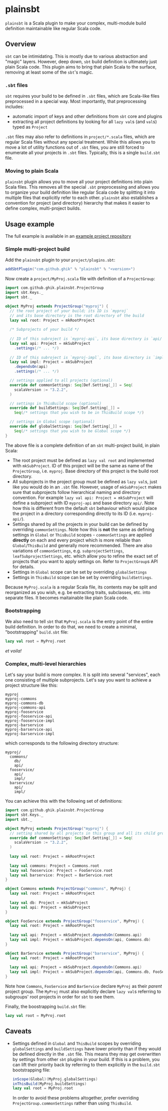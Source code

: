 # plainsbt

`plainsbt` is a Scala plugin to make your complex, multi-module build definition maintainable like regular Scala code.

## Overview

`sbt` can be intimidating. This is mostly due to various abstraction and "magic" layers. However, deep down, `sbt` build definition is ultimately just plain Scala code. This plugin aims to bring that plain Scala to the surface, removing at least some of the `sbt`'s magic.

### `.sbt` files

`sbt` requires your build to be defined in `.sbt` files, which are Scala-like files preprocessed in a special way. Most importantly, that preprocessing includes:

* automatic import of keys and other definitions from `sbt` core and plugins
* extracting all project definitions by looking for all `lazy val`s (and `val`s) typed as `Project`

`.sbt` files may also refer to definitions in `project/*.scala` files, which are regular Scala files without any special treatment. While this allows you to move a lot of utility functions out of `.sbt` files, you are still forced to enumerate all your projects in `.sbt` files. Typically, this is a single `build.sbt` file.

### Moving to plain Scala

`plainsbt` plugin allows you to move all your project definitions into plain Scala files. This removes all the special `.sbt` preprocessing and allows you to organize your build definition like regular Scala code by splitting it into multiple files that explicitly refer to each other. `plainsbt` also establishes a convention for project (and directory) hierarchy that makes it easier to define complex, multi-project builds.

## Usage example

The full example is available in an [example project repository](https://github.com/ghik/plainsbt-example)

### Simple multi-project build

Add the `plainsbt` plugin to your `project/plugins.sbt`:

```scala
addSbtPlugin("com.github.ghik" % "plainsbt" % "<version>")
```

Now create a `project/MyProj.scala` file with definition of a `ProjectGroup`:

```scala
import com.github.ghik.plainsbt.ProjectGroup
import sbt.Keys._
import sbt._

object MyProj extends ProjectGroup("myproj") {
  // the root project of your build; its ID is `myproj` 
  // and its base directory is the root directory of the build
  lazy val root: Project = mkRootProject
  
  /* Subprojects of your build */
  
  // ID of this subroject is `myproj-api`, its base directory is `api/`
  lazy val api: Project = mkSubProject
    .settings(/* ... */)
  
  // ID of this subroject is `myproj-impl`, its base directory is `impl/`
  lazy val impl: Project = mkSubProject
    .dependsOn(api)
    .settings(/* ... */)

  // settings applied to all projects (optional)
  override def commonSettings: Seq[Def.Setting[_]] = Seq(
    scalaVersion := "3.2.2",
  )

  // settings in ThisBuild scope (optional)
  override def buildSettings: Seq[Def.Setting[_]] =
    Seq(/* settings that you wish to be in ThisBuild scope */)

  // settings in Global scope (optional)
  override def globalSettings: Seq[Def.Setting[_]] = 
    Seq(/* settings that you wish to be Global scope */)
}
```

The above file is a complete definition of an `sbt` multi-project build, in plain Scala:

* The root project must be defined as `lazy val root` and implemented with `mkSubProject`. ID of this project will be the same as name of the `ProjectGroup`, i.e. `myproj`. Base directory of this project is the build root directory.
* All subprojects in the project group must be defined as `lazy val`s, just like you would do in an `.sbt` file. However, usage of `mkSubProject` makes sure that subprojects follow hierarchical naming and directory convention.
  For example `lazy val api: Project = mkSubProject` will define a subproject with ID `myproj-api` and base directory `api/`. Note how this is different from the default `sbt` behaviour which would place the project in a directory corresponding directly to its ID (i.e. `myproj-api/`).
* Settings shared by all the projects in your build can be defined by overriding `commonSettings`. 
  Note how this is **not** the same as defining settings in `Global` or `ThisBuild` scopes - `commonSettings` are applied **directly** on each and every project which is more reliable than `Global`/`ThisBuild` and generally more recommended.
  There are also variations of `commonSettings`, e.g. `subprojectSettings`, `leafSubprojectSettings`, etc. which allow you to refine the exact set of projects that you want to apply settings on. Refer to `ProjectGroup`s API for details.
* Settings in `Global` scope can be set by overriding `globalSettings`
* Settings in `ThisBuild` scope can be set by overriding `buildSettings`.

Because `MyProj.scala` is a regular Scala file, its contents may be split and reorganized as you wish, e.g. be extracting traits, subclasses, etc. into separate files. It becomes maitainable like plain Scala code.

### Bootstrapping

We also need to tell `sbt` that `MyProj.scala` is the entry point of the entire build definition. In order to do that, we need to create a minimal, "bootstrapping" `build.sbt` file:

```scala
lazy val root = MyProj.root
```

_et voila!_

### Complex, multi-level hierarchies

Let's say your build is more complex. It is split into several "services", each one consisting of multiple subprojects. Let's say you want to achieve a project structure like this:

```
myproj
myproj-commons
myproj-commons-db
myproj-commons-api
myproj-fooservice
myproj-fooservice-api
myproj-fooservice-impl
myproj-barservice
myproj-barservice-api
myproj-barservice-impl
```

which corresponds to the following directory structure:

```
myproj/
  commons/
    db/
    api/
  fooservice/
    api/
    impl/
  barservice/
    api/
    impl/
```

You can achieve this with the following set of definitions:

```scala
import com.github.ghik.plainsbt.ProjectGroup
import sbt.Keys._
import sbt._

object MyProj extends ProjectGroup("myproj") {
  // setting shared by all projects in this group and all its child groups
  override def commonSettings: Seq[Def.Setting[_]] = Seq(
    scalaVersion := "3.2.2",
  )
  
  lazy val root: Project = mkRootProject
  
  lazy val commons: Project = Commons.root
  lazy val fooservice: Project = FooService.root
  lazy val barservice: Project = BarService.root
}

object Commons extends ProjectGroup("commons", MyProj) {
  lazy val root: Project = mkRootProject
  
  lazy val db: Project = mkSubProject
  lazy val api: Project = mkSubProject
}

object FooService extends ProjectGroup("fooservice", MyProj) {
  lazy val root: Project = mkRootProject
  
  lazy val api: Project = mkSubProject.dependsOn(Commons.api)
  lazy val impl: Project = mkSubProject.depensOn(api, Commons.db)
}

object BarService extends ProjectGroup("barservice", MyProj) {
  lazy val root: Project = mkRootProject
  
  lazy val api: Project = mkSubProject.dependsOn(Commons.api)
  lazy val impl: Project = mkSubProject.depensOn(api, Commons.db, FooService.api)
}
```

Note how `Commons`, `FooService` and `BarService` declare `MyProj` as their _parent_ project group. The `MyProj` must also explicitly declare `lazy val`s referring to subgroups' root projects in order for `sbt` to see them.

Finally, the boostrapping `build.sbt` file:

```scala
lazy val root = MyProj.root
```

## Caveats

* Settings defined in `Global` and `ThisBuild` scopes by overriding `globalSettings` and `buildSettings` have lower priority than if they would be defined directly in the `.sbt` file. This means they may get overwritten by settings from other `sbt` plugins in your build. If this is a problem, you can lift their priority back by referring to them explicitly in the `build.sbt` bootstrapping file:

  ```scala
  inScope(Global)(MyProj.globalSettings)
  inThisBuild(MyProj.buildSettings)
  lazy val root = MyProj.root
  ```

  In order to avoid these problems altogether, prefer overriding `ProjectGroup.commonSettings` rather than using `ThisBuild`.
